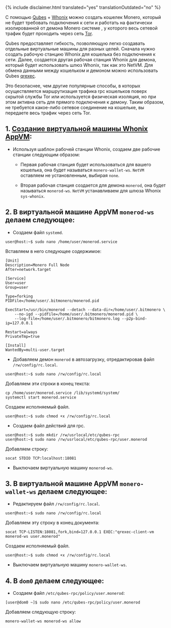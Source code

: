 {% include disclaimer.html translated="yes" translationOutdated="no" %}

С помощью [Qubes](https://qubes-os.org) + [Whonix](https://whonix.org) можно создать кошелек Monero, который не будет требовать подключения к сети и работать на фактически изолированной от демона Monero системе , у которого весь сетевой трафик будет проходить через сеть [Tor](https://torproject.org).

Qubes предоставляет гибкость, позволяющую легко создавать отдельные виртуальные машины для разных целей. Сначала нужно создать рабочую станцию Whonix для кошелька без подключения к сети. Далее, создается другая рабочая станция Whonix для демона, который будет использовать шлюз Whonix, так как это NetVM. Для обмена данными между кошельком и демоном можно использовать Qubes [qrexec](https://www.qubes-os.org/doc/qrexec3/).

Это безопаснее, чем другие популярные способы, в которых осуществляется маршрутизация трафика rpc кошельков поверх скрытой службы Tor или используется физическая изоляция, но при этом активна сеть для прямого подключения к демону. Таким образом, не требуется какое-либо сетевое соединение на кошельке, вы передаете весь трафик через сеть Tor.


## 1. [Создание виртуальной машины Whonix AppVM](https://www.whonix.org/wiki/Qubes/Install):

+ Используя шаблон рабочей станции Whonix, создаем две рабочие станции следующим образом:

  - Первая рабочая станция будет использоваться для вашего кошелька, она будет называться `monero-wallet-ws`. `NetVM` оставляем не установленным, выбирая `none`.

  - Вторая рабочая станция создается для демона `monerod`, она будет называться `monerod-ws`. `NetVM` устанавливаем для шлюза Whonix `sys-whonix`.

## 2. В виртуальной машине AppVM `monerod-ws` делаем следующее:

+ Создаем файл `systemd`.

```
user@host:~$ sudo nano /home/user/monerod.service
```

Вставляем в него следующее содержимое:

```
[Unit]
Description=Monero Full Node
After=network.target

[Service]
User=user
Group=user

Type=forking
PIDFile=/home/user/.bitmonero/monerod.pid

ExecStart=/usr/bin/monerod --detach --data-dir=/home/user/.bitmonero \
    --no-igd --pidfile=/home/user/.bitmonero/monerod.pid \
    --log-file=/home/user/.bitmonero/bitmonero.log --p2p-bind-ip=127.0.0.1

Restart=always
PrivateTmp=true

[Install]
WantedBy=multi-user.target
```

+ Добавляем демон `monerod` в автозагрузку, отредактировав файл `/rw/config/rc.local`.

```
user@host:~$ sudo nano /rw/config/rc.local
```

Добавляем эти строки в конец текста:

```
cp /home/user/monerod.service /lib/systemd/system/
systemctl start monerod.service
```

Создаем исполняемый файл.

```
user@host:~$ sudo chmod +x /rw/config/rc.local
```

+ Создаем файл действий для rpc.

```
user@host:~$ sudo mkdir /rw/usrlocal/etc/qubes-rpc
user@host:~$ sudo nano /rw/usrlocal/etc/qubes-rpc/user.monerod
```

Добавляем строку:

```
socat STDIO TCP:localhost:18081
```

+ Выключаем виртуальную машину `monerod-ws`.

## 3. В виртуальной машине AppVM `monero-wallet-ws` делаем следующее:


+ Редактируем файл `/rw/config/rc.local`.

```
user@host:~$ sudo nano /rw/config/rc.local
```

Добавляем эту строку в конец документа:

```
socat TCP-LISTEN:18081,fork,bind=127.0.0.1 EXEC:"qrexec-client-vm monerod-ws user.monerod"
```

Создаем исполняемый файл.

```
user@host:~$ sudo chmod +x /rw/config/rc.local
```

+ Выключаем виртуальную машину `monero-wallet-ws`.

## 4. В `dom0` делаем следующее:

+ Создаем файл `/etc/qubes-rpc/policy/user.monerod`:

```
[user@dom0 ~]$ sudo nano /etc/qubes-rpc/policy/user.monerod
```

Добавляем следующую строку:

```
monero-wallet-ws monerod-ws allow
```
